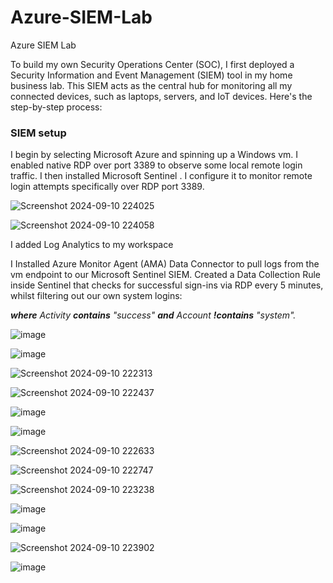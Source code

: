 # Azure-SIEM-Lab

Azure SIEM Lab


To build my own Security Operations Center (SOC), I first deployed a Security Information and Event Management (SIEM) tool in my home business lab. This SIEM acts as the central hub for monitoring all my connected devices, such as laptops, servers, and IoT devices. Here's the step-by-step process:
### SIEM setup
I begin by selecting Microsoft Azure and spinning up a Windows vm. I enabled native RDP over port 3389 to observe some local remote login traffic. I then installed Microsoft Sentinel . I configure it to monitor remote login attempts specifically over RDP port 3389.


![Screenshot 2024-09-10 224025](https://github.com/user-attachments/assets/ac68ed35-82cc-475a-b166-d67bb98b7c2b)

![Screenshot 2024-09-10 224058](https://github.com/user-attachments/assets/bc30b90a-fc7d-4ad7-bbc6-55c5535dc43e)


I added Log Analytics to my workspace

I Installed Azure Monitor Agent (AMA) Data Connector to pull logs from the vm endpoint to our Microsoft Sentinel SIEM.
Created a Data Collection Rule inside Sentinel that checks for successful sign-ins via RDP every 5 minutes, whilst filtering out our own system logins:

_**where** Activity **contains** "success" **and** Account **!contains** "system"._

![image](https://github.com/user-attachments/assets/d03a23d3-b2c4-495b-94bd-9505cfbfbd2d)

![image](https://github.com/user-attachments/assets/119f1976-46f5-45e3-be31-3b98db7a4e79)

![Screenshot 2024-09-10 222313](https://github.com/user-attachments/assets/3c4ee468-e911-45aa-acfc-f17f50c9374c)

![Screenshot 2024-09-10 222437](https://github.com/user-attachments/assets/2536ef4c-765a-42a1-948a-d8fbaa9979b0)

![image](https://github.com/user-attachments/assets/9d0d22a0-410c-4709-af62-67f83ff36def)

![image](https://github.com/user-attachments/assets/21f4fb6e-e5bf-49a8-a362-e0ff6b5dc378)

![Screenshot 2024-09-10 222633](https://github.com/user-attachments/assets/42e676a5-6524-4a35-bd51-ee5075e4251b)

![Screenshot 2024-09-10 222747](https://github.com/user-attachments/assets/1d26a8c4-3473-4b44-a38a-94a47c9758bc)

![Screenshot 2024-09-10 223238](https://github.com/user-attachments/assets/322e4663-4d47-4612-a7ab-c28a62d1d679)

![image](https://github.com/user-attachments/assets/b82f4aa1-532a-4edf-a047-77291f3f1cdc)

![image](https://github.com/user-attachments/assets/8e091e87-ed3f-4946-910e-5e25974e3fa7)

![Screenshot 2024-09-10 223902](https://github.com/user-attachments/assets/12302ef6-71b3-4926-96bd-500e655f0af5)

![image](https://github.com/user-attachments/assets/c1385de7-2014-491d-bba4-8827dfc223ce)




















